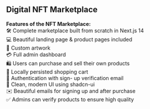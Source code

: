 ## Digital NFT Marketplace

**Features of the NFT Marketplace:**  
🛠️ Complete marketplace built from scratch in Next.js 14  
💻 Beautiful landing page & product pages included  
🎨 Custom artwork  
💳 Full admin dashboard  
🛍️ Users can purchase and sell their own products  
🛒 Locally persisted shopping cart  
🔑 Authentication with sign- up verification email  
🌟 Clean, modern UI using shadcn-ui  
✉️ Beautiful emails for signing up and after purchase  
✅ Admins can verify products to ensure high quality
